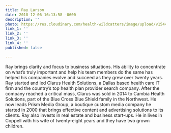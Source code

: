 ```yaml
---
title: Ray Larson
date: 2018-12-06 16:13:58 -0600
description: ''
photo: https://res.cloudinary.com/health-wildcatters/image/upload/v1544134453/image.png
link_1: ''
link_2: ''
link_3: ''
link_4: ''
published: false

---
```

Ray brings clarity and focus to business situations. His ability to concentrate on what’s truly important and help his team members do the same has helped his companies evolve and succeed as they grew over twenty years. Ray started and led Clarus Health Solutions, a Dallas based health care IT firm and the country’s top health plan provider search company. After the company reached a critical mass, Clarus was sold in 2014 to Cambia Health Solutions, part of the Blue Cross Blue Shield family in the Northwest. He now leads Prism Media Group, a boutique custom media company he started in 2000 that brings effective content and advertising solutions to its clients. Ray also invests in real estate and business start-ups. He in lives in Coppell with his wife of twenty-eight years and they have two grown children.